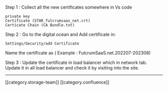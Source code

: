 Step 1 : Collect all the new certificates somewhere in Vs code 


```
private key
Certificate (STAR_fulcrumsaas_net.crt)
Certicate Chain (CA Bundle.txt)
```
Step 2 : Go to the digital ocean and Add certificate in: 


```
Settings/Security/add Certificate
```
Name the certificate as  ( Example :   FulcrumSaaS.net.202207-202308)



Step 3 : Update the certificate in load balancer which in network tab. Update it in all load balancer and check it by visiting into the site.





*****

[[category.storage-team]] 
[[category.confluence]] 
